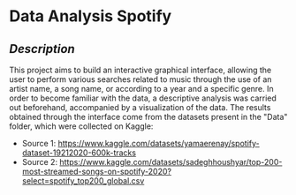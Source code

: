 # Data Analysis Spotify
## *Description*
This project aims to build an interactive graphical interface, allowing the user to perform various searches related to music through the use of an artist name, a song name, or according to a year and a specific genre.
In order to become familiar with the data, a descriptive analysis was carried out beforehand, accompanied by a visualization of the data.
The results obtained through the interface come from the datasets present in the "Data" folder, which were collected on Kaggle:
- Source 1: https://www.kaggle.com/datasets/yamaerenay/spotify-dataset-19212020-600k-tracks
- Source 2: https://www.kaggle.com/datasets/sadeghhoushyar/top-200-most-streamed-songs-on-spotify-2020?select=spotify_top200_global.csv
